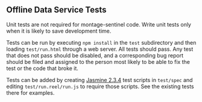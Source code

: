 ## Offline Data Service Tests

Unit tests are not required for montage-sentinel code. Write unit tests only when it is likely to save development time.

Tests can be run by executing `npm install` in the `test` subdirectory and then
loading `test/run.html` through a web server. All tests should pass. Any test
that does not pass should be disabled, and a corresponding bug report should be
filed and assigned to the person most likely to be able to fix the test or the
code that broke it.

Tests can be added by creating
[Jasmine 2.3.4](http://jasmine.github.io/2.3/introduction.html) test scripts in
`test/spec` and editing `test/run.reel/run.js` to require those scripts. See the existing tests there for examples.
